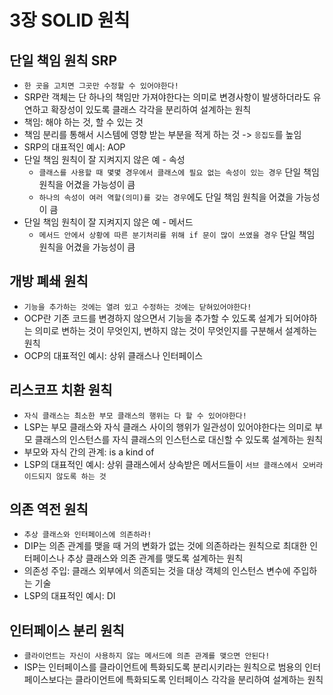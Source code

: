 # 3장 SOLID 원칙

## 단일 책임 원칙 SRP
- `한 곳을 고치면 그곳만 수정할 수 있어야한다!`
- SRP란 객체는 단 하나의 책임만 가져야한다는 의미로 변경사항이 발생하더라도 유연하고 확장성이 있도록 클래스 각각을 분리하여 설계하는 원칙
- 책임: 해야 하는 것, 할 수 있는 것
- 책임 분리를 통해서 시스템에 영향 받는 부분을 적게 하는 것 -> `응집도`를 높임
- SRP의 대표적인 예시: AOP
- 단일 책임 원칙이 잘 지켜지지 않은 예 - 속성
  - `클래스를 사용할 때 몇몇 경우에서 클래스에 필요 없는 속성이 있는 경우` 단일 책임 원칙을 어겼을 가능성이 큼
  - `하나의 속성이 여러 역할(의미)를 갖는 경우`에도 단일 책임 원칙을 어겼을 가능성이 큼
- 단일 책임 원칙이 잘 지켜지지 않은 예 - 메서드
  - `메서드 안에서 상황에 따른 분기처리를 위해 if 문이 많이 쓰였을 경우` 단일 책임 원칙을 어겼을 가능성이 큼

## 개방 폐쇄 원칙
- `기능을 추가하는 것에는 열려 있고 수정하는 것에는 닫혀있어야한다!`
- OCP란 기존 코드를 변경하지 않으면서 기능을 추가할 수 있도록 설계가 되어야하는 의미로 변하는 것이 무엇인지, 변하지 않는 것이 무엇인지를 구분해서 설계하는 원칙
- OCP의 대표적인 예시: 상위 클래스나 인터페이스

## 리스코프 치환 원칙
- `자식 클래스는 최소한 부모 클래스의 행위는 다 할 수 있어야한다!`
- LSP는 부모 클래스와 자식 클래스 사이의 행위가 일관성이 있어야한다는 의미로 부모 클래스의 인스턴스를 자식 클래스의 인스턴스로 대신할 수 있도록 설계하는 원칙
- 부모와 자식 간의 관계: is a kind of
- LSP의 대표적인 예시: 상위 클래스에서 상속받은 메서드들이 `서브 클래스에서 오버라이드되지 않도록 하는 것`

## 의존 역전 원칙
- `추상 클래스와 인터페이스에 의존하라!`
- DIP는 의존 관계를 맺을 때 거의 변화가 없는 것에 의존하라는 원칙으로 최대한 인터페이스나 추상 클래스와 의존 관계를 맺도록 설계하는 원칙
- 의존성 주입: 클래스 외부에서 의존되는 것을 대상 객체의 인스턴스 변수에 주입하는 기술
- LSP의 대표적인 예시: DI

## 인터페이스 분리 원칙
- `클라이언트는 자신이 사용하지 않는 메서드에 의존 관계를 맺으면 안된다!`
- ISP는 인터페이스를 클라이언트에 특화되도록 분리시키라는 원칙으로 범용의 인터페이스보다는 클라이언트에 특화되도록 인터페이스 각각을 분리하여 설계하는 원칙
